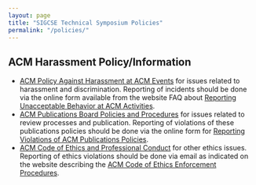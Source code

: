 ```yaml
---
layout: page
title: "SIGCSE Technical Symposium Policies"
permalink: "/policies/"
---
```




## ACM Harassment Policy/Information
- [ACM Policy Against Harassment at ACM Events](https://www.acm.org/special-interest-groups/volunteer-resources/officers-manual/policy-against-discrimination-and-harassment) for issues related to harassment and discrimination.  Reporting of incidents should be done via the online form available from the website FAQ about [Reporting Unacceptable Behavior at ACM Activities](https://www.acm.org/about-acm/reporting-unacceptable-behavior).
- [ACM Publications Board Policies and Procedures](https://www.acm.org/publications/policies) for issues related to review processes and publication. Reporting of violations of these publications policies should be done via the online form for [Reporting Violations of ACM Publications Policies](https://services.acm.org/policy_violations/policy.cfm).
- [ACM Code of Ethics and Professional Conduct](https://www.acm.org/code-of-ethics) for other ethics issues.  Reporting of ethics violations should be done via email as indicated on the website describing the [ACM Code of Ethics Enforcement Procedures](https://www.acm.org/code-of-ethics/enforcement-procedures).
